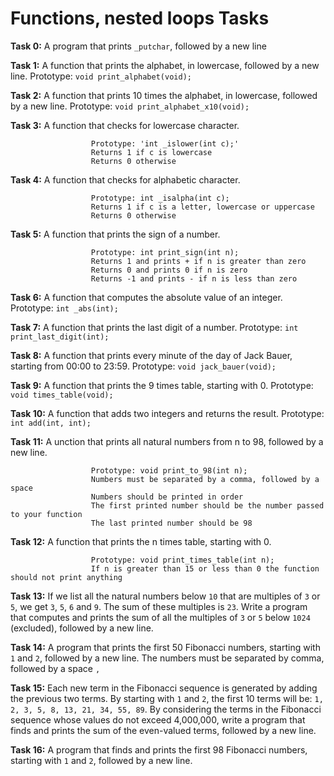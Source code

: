 # Functions, nested loops Tasks 

**Task 0:** A program that prints `_putchar`, followed by a new line

**Task 1:** A function that prints the alphabet, in lowercase, followed by a new line. Prototype: `void print_alphabet(void);`

**Task 2:** A function that prints 10 times the alphabet, in lowercase, followed by a new line. Prototype: `void print_alphabet_x10(void);`

**Task 3:** A function that checks for lowercase character.

                      Prototype: 'int _islower(int c);'
                      Returns 1 if c is lowercase
                      Returns 0 otherwise
                      
**Task 4:** A function that checks for alphabetic character.

                      Prototype: int _isalpha(int c);
                      Returns 1 if c is a letter, lowercase or uppercase
                      Returns 0 otherwise

**Task 5:** A function that prints the sign of a number.

                      Prototype: int print_sign(int n);
                      Returns 1 and prints + if n is greater than zero
                      Returns 0 and prints 0 if n is zero
                      Returns -1 and prints - if n is less than zero

**Task 6:** A function that computes the absolute value of an integer. Prototype: `int _abs(int);`

**Task 7:** A function that prints the last digit of a number. Prototype: `int print_last_digit(int);`

**Task 8:** A function that prints every minute of the day of Jack Bauer, starting from 00:00 to 23:59. Prototype: `void jack_bauer(void);`

**Task 9:** A function that prints the 9 times table, starting with 0. Prototype: `void times_table(void);`

**Task 10:** A function that adds two integers and returns the result. Prototype: `int add(int, int);`

**Task 11:** A unction that prints all natural numbers from n to 98, followed by a new line.

                      Prototype: void print_to_98(int n);
                      Numbers must be separated by a comma, followed by a space
                      Numbers should be printed in order
                      The first printed number should be the number passed to your function
                      The last printed number should be 98

**Task 12:** A function that prints the n times table, starting with 0.

                      Prototype: void print_times_table(int n);
                      If n is greater than 15 or less than 0 the function should not print anything

**Task 13:** If we list all the natural numbers below `10` that are multiples of `3` or `5`, we get `3`, `5`, `6` and `9`. The sum of these multiples is `23`. Write a program that computes and prints the sum of all the multiples of `3` or `5` below `1024` (excluded), followed by a new line.

**Task 14:** A program that prints the first 50 Fibonacci numbers, starting with `1` and `2`, followed by a new line. The numbers must be separated by comma, followed by a space `,` 

**Task 15:** Each new term in the Fibonacci sequence is generated by adding the previous two terms. By starting with `1` and `2`, the first 10 terms will be: `1, 2, 3, 5, 8, 13, 21, 34, 55, 89`. By considering the terms in the Fibonacci sequence whose values do not exceed 4,000,000, write a program that finds and prints the sum of the even-valued terms, followed by a new line.

**Task 16:** A program that finds and prints the first 98 Fibonacci numbers, starting with `1` and `2`, followed by a new line.
